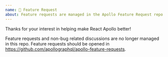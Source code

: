 ```yaml
---
name: 🚀 Feature Request
about: Feature requests are managed in the Apollo Feature Request repo (https://github.com/apollographql/apollo-feature-requests).
---
```


Thanks for your interest in helping make React Apollo better!

Feature requests and non-bug related discussions are no longer managed in this repo. Feature requests should be opened in https://github.com/apollographql/apollo-feature-requests.
